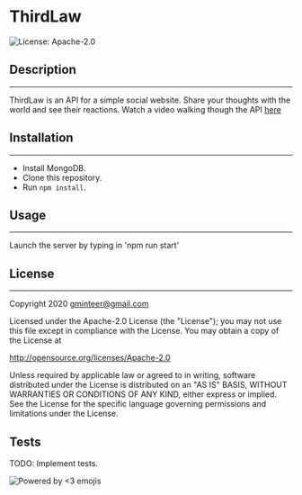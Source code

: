 # ThirdLaw

![License: Apache-2.0](https://img.shields.io/badge/license-Apache%202.0-green.svg)

## Description

---

ThirdLaw is an API for a simple social website. Share your thoughts with the world and see their reactions. Watch a video walking though the API [here]()

## Installation

---

- Install MongoDB.
- Clone this repository.
- Run `npm install`.

## Usage

---

Launch the server by typing in 'npm run start'

## License

---

Copyright 2020 gminteer@gmail.com

Licensed under the Apache-2.0 License (the "License");
you may not use this file except in compliance with the License.
You may obtain a copy of the License at

<http://opensource.org/licenses/Apache-2.0>

Unless required by applicable law or agreed to in writing, software
distributed under the License is distributed on an "AS IS" BASIS,
WITHOUT WARRANTIES OR CONDITIONS OF ANY KIND, either express or implied.
See the License for the specific language governing permissions and
limitations under the License.

## Tests

TODO: Implement tests.

![Powered by <3 emojis](https://img.shields.io/badge/made%20with-%F0%9F%92%96-lightgrey.svg)
